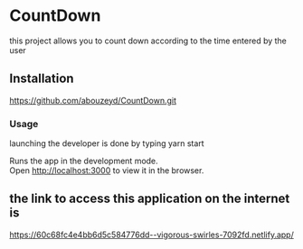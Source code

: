 # CountDown

this project allows you to count down according to the time entered by the user

##  Installation

https://github.com/abouzeyd/CountDown.git

### Usage

launching the developer is done by typing yarn start

Runs the app in the development mode.\
Open [http://localhost:3000](http://localhost:3000) to view it in the browser.

## the link to access this application on the internet is

https://60c68fc4e4bb6d5c584776dd--vigorous-swirles-7092fd.netlify.app/
